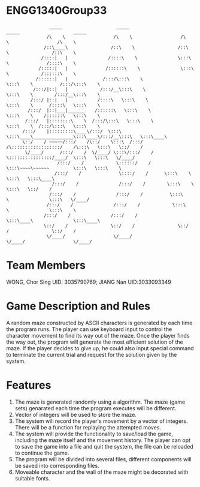 # ENGG1340Group33

                    _____                    _____                    _____                    _____          
                   /\    \                  /\    \                  /\    \                  /\    \         
                  /::\____\                /::\    \                /::\    \                /::\    \        
                 /::::|   |               /::::\    \               \:::\    \              /::::\    \       
                /:::::|   |              /::::::\    \               \:::\    \            /::::::\    \      
               /::::::|   |             /:::/\:::\    \               \:::\    \          /:::/\:::\    \     
              /:::/|::|   |            /:::/__\:::\    \               \:::\    \        /:::/__\:::\    \    
             /:::/ |::|   |           /::::\   \:::\    \               \:::\    \      /::::\   \:::\    \   
            /:::/  |::|___|______    /::::::\   \:::\    \               \:::\    \    /::::::\   \:::\    \  
           /:::/   |::::::::\    \  /:::/\:::\   \:::\    \               \:::\    \  /:::/\:::\   \:::\    \ 
          /:::/    |:::::::::\____\/:::/  \:::\   \:::\____\_______________\:::\____\/:::/__\:::\   \:::\____\
          \::/    / ~~~~~/:::/    /\::/    \:::\  /:::/    /\::::::::::::::::::/    /\:::\   \:::\   \::/    /
           \/____/      /:::/    /  \/____/ \:::\/:::/    /  \::::::::::::::::/____/  \:::\   \:::\   \/____/ 
                       /:::/    /            \::::::/    /    \:::\~~~~\~~~~~~         \:::\   \:::\    \     
                      /:::/    /              \::::/    /      \:::\    \               \:::\   \:::\____\    
                     /:::/    /               /:::/    /        \:::\    \               \:::\   \::/    /    
                    /:::/    /               /:::/    /          \:::\    \               \:::\   \/____/     
                   /:::/    /               /:::/    /            \:::\    \               \:::\    \         
                  /:::/    /               /:::/    /              \:::\____\               \:::\____\        
                  \::/    /                \::/    /                \::/    /                \::/    /        
                   \/____/                  \/____/                  \/____/                  \/____/         


# Team Members

WONG, Chor Sing UID: 3035790769; 
JIANG Nan UID:3033093349

# Game Description and Rules

  A random maze constructed by ASCII characters is generated by each time the program runs. The player can use keyboard input to control the character movement to find its way out of the maze. 
  Once the player finds the way out, the program will generate the most efficient solution of the maze. If the player decides to give up, he could also input special command to terminate the current trial and request for the solution given by the system.

# Features

1. The maze is generated randomly using a algorithm. The maze (game sets) genarated each time the program executes will be different.
2. Vector of integers will be used to store the maze.
3. The system will record the player's movement by a vector of integers. There will be a function for replaying the attempted moves.
4. The system will provide the functionality to save/load the game, including the maze itself and the movement history. The player can opt to save the game into a file and quit the system, the file can be reloaded to continue the game.
5. The program will be divided into several files, different components will be saved into corresponding files. 
6. Moveable character and the wall of the maze might be decorated with suitable fonts. 
